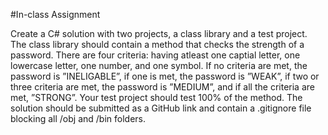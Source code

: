 #In-class Assignment

Create a C# solution with two projects, a class library and a test project. The class library should contain
a method that checks the strength of a password. There are four criteria: having atleast one captial letter,
one lowercase letter, one number, and one symbol. If no criteria are met, the password is ”INELIGABLE”,
if one is met, the password is ”WEAK”, if two or three criteria are met, the password is ”MEDIUM”, and if
all the criteria are met, ”STRONG”. Your test project should test 100% of the method. The solution should
be submitted as a GitHub link and contain a .gitignore file blocking all /obj and /bin folders.
